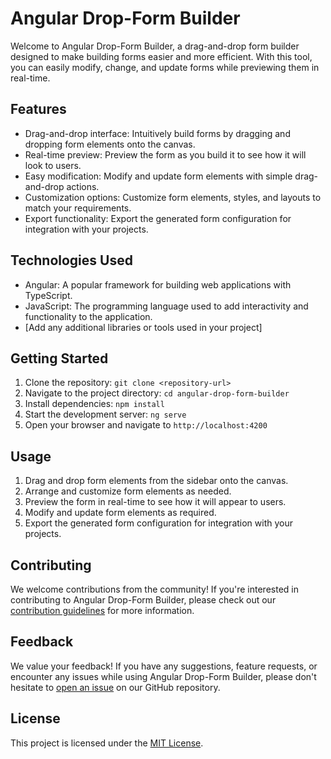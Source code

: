 # Angular Drop-Form Builder

Welcome to Angular Drop-Form Builder, a drag-and-drop form builder designed to make building forms easier and more efficient. With this tool, you can easily modify, change, and update forms while previewing them in real-time.

## Features

- Drag-and-drop interface: Intuitively build forms by dragging and dropping form elements onto the canvas.
- Real-time preview: Preview the form as you build it to see how it will look to users.
- Easy modification: Modify and update form elements with simple drag-and-drop actions.
- Customization options: Customize form elements, styles, and layouts to match your requirements.
- Export functionality: Export the generated form configuration for integration with your projects.

## Technologies Used

- Angular: A popular framework for building web applications with TypeScript.
- JavaScript: The programming language used to add interactivity and functionality to the application.
- [Add any additional libraries or tools used in your project]

## Getting Started

1. Clone the repository: `git clone <repository-url>`
2. Navigate to the project directory: `cd angular-drop-form-builder`
3. Install dependencies: `npm install`
4. Start the development server: `ng serve`
5. Open your browser and navigate to `http://localhost:4200`

## Usage

1. Drag and drop form elements from the sidebar onto the canvas.
2. Arrange and customize form elements as needed.
3. Preview the form in real-time to see how it will appear to users.
4. Modify and update form elements as required.
5. Export the generated form configuration for integration with your projects.

## Contributing

We welcome contributions from the community! If you're interested in contributing to Angular Drop-Form Builder, please check out our [contribution guidelines](CONTRIBUTING.md) for more information.

## Feedback

We value your feedback! If you have any suggestions, feature requests, or encounter any issues while using Angular Drop-Form Builder, please don't hesitate to [open an issue](https://github.com/example/angular-drop-form-builder/issues) on our GitHub repository.

## License

This project is licensed under the [MIT License](LICENSE).
